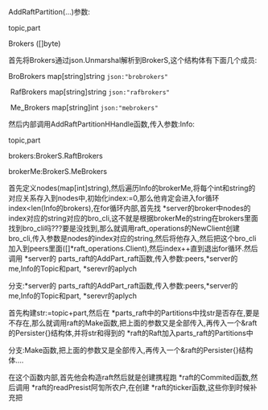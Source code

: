 AddRaftPartition(...)参数:

topic,part

Brokers ([]byte)

首先将Brokers通过json.Unmarshal解析到BrokerS,这个结构体有下面几个成员:

   BroBrokers map[string]string `json:"brobrokers"`

​    RafBrokers map[string]string `json:"rafbrokers"`

​    Me_Brokers map[string]int    `json:"mebrokers"`

然后内部调用AddRaftPartitionHHandle函数,传入参数:Info:

topic,part

brokers:BrokerS.RaftBrokers

brokerMe:BrokerS.MeBrokers

首先定义nodes(map[int]string),然后遍历Info的brokerMe,将每个int和string的对应关系存入到nodes中,初始化index:=0,那么他肯定会进入for循环index<len(Info的brokers),在for循环内部,首先找 *server的broker中nodes的index对应的string对应的bro_cli,这不就是根据brokerMe的string在brokers里面找到bro_cli吗???要是没找到,那么就调用raft_operations的NewClient创建bro_cli,传入参数是nodes的index对应的string,然后将他存入,然后把这个bro_cli加入到peers里面([]*raft_operations.Client),然后index++直到退出for循环.然后调用  *server的 parts_raft的AddPart_raft函数,传入参数:peers,*server的me,Info的Topic和part,  *serevr的aplych

分支:*server的 parts_raft的AddPart_raft函数,传入参数:peers,*server的me,Info的Topic和part,  *serevr的aplych

首先构建str:=topic+part,然后在 *parts_raft中的Partitions中找str是否存在,要是不存在,那么就调用raft的Make函数,把上面的参数又是全部传入,再传入一个&raft的Persister{}结构体,并将str和得到的 *raft的Raft加入parts_raft的Partitions中

分支:Make函数,把上面的参数又是全部传入,再传入一个&raft的Persister{}结构体....

在这个函数内部,首先他会构造raft然后就是创建携程跑 *raft的Commited函数,然后调用 *raft的readPresist阿訇所农户,在创建 *raft的ticker函数,这些你到时候补充把